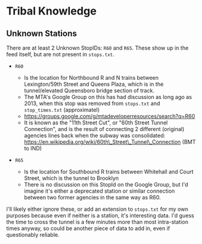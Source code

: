# Tribal Knowledge

## Unknown Stations

There are at least 2 Unknown StopIDs: `R60` and `R65`. These show up in the feed itself, but are not present in `stops.txt`. 

* `R60`

  * Is the location for Northbound R and N trains between Lexington/59th Street and Queens Plaza, which is in the tunnel/elevated Queensboro bridge section of track. 
  * The MTA's Google Group on this has had discussion as long ago as 2013, when this stop was removed from `stops.txt` and `stop_times.txt` (approximatel)
  * https://groups.google.com/g/mtadeveloperresources/search?q=R60
  * It is known as the "11th Street Cut", or "60th Street Tunnel Connection", and is the result of connecting 2 different (original) agencies lines back when the subway was consolidated: https://en.wikipedia.org/wiki/60th\_Street\_Tunnel\_Connection (BMT to IND)

* `R65`

  * Is the location for Southbound R trains between Whitehall and Court Street, which is the tunnel to Brooklyn
  * There is no discussion on this StopId on the Google Group, but I'd imagine it's either a deprecated station or similar connection between two former agencies in the same way as R60. 
 
I'll likely either ignore these, or add an extension to `stops.txt` for my own purposes because even if neither is a station, it's interesting data. I'd guess the time to cross the tunnel is a few minutes more than most intra-station times anyway, so could be another piece of data to add in, even if questionably reliable.

